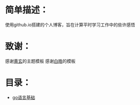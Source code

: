 # 简单描述：

使用github.io搭建的个人博客，旨在计算平时学习工作中的些许感悟  



# 致谢：

感谢[黄玄](https://github.com/huxpro)的主题模板
感谢[白皓](https://mickey0524.github.io/)的模板

# 目录：


* [go语言基础](https://mickey0524.github.io/2018/07/16/begin-go/)
